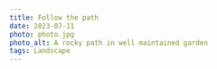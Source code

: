 ```yaml
---
title: Follow the path
date: 2023-07-11
photo: photo.jpg
photo_alt: A rocky path in well maintained garden
tags: Landscape
---
```

